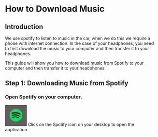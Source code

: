 # How to Download Music
## Introduction

We use spotify to listen to music in the car, when we do this we require a phone with internet connection. In the case of your headphones, you need to first download the music to your computer and then transfer it to your headphones.

This guide will show you how to download music from Spotify to your computer and then transfer it to your headphones.

## Step 1: Downloading Music from Spotify
### Open Spotify on your computer.

![Spotify](./images/spotify.png)
Click on the Spotify icon on your desktop to open the application.
